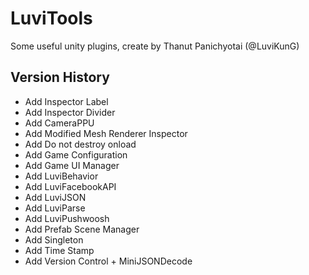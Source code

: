 # LuviTools
Some useful unity plugins, create by Thanut Panichyotai (@LuviKunG)

## Version History
- Add Inspector Label
- Add Inspector Divider
- Add CameraPPU
- Add Modified Mesh Renderer Inspector
- Add Do not destroy onload
- Add Game Configuration
- Add Game UI Manager
- Add LuviBehavior
- Add LuviFacebookAPI
- Add LuviJSON
- Add LuviParse
- Add LuviPushwoosh
- Add Prefab Scene Manager
- Add Singleton
- Add Time Stamp
- Add Version Control + MiniJSONDecode